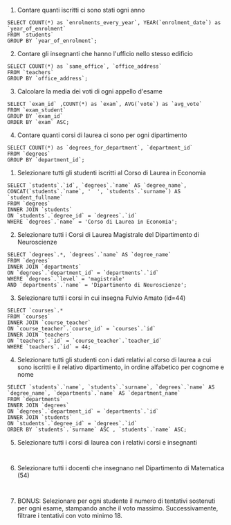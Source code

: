 <!-- Query group by -->

1. Contare quanti iscritti ci sono stati ogni anno

``` MYSQL 
SELECT COUNT(*) as `enrolments_every_year`, YEAR(`enrolment_date`) as `year_of_enrolment`
FROM `students`
GROUP BY `year_of_enrolment`;

```

2. Contare gli insegnanti che hanno l'ufficio nello stesso edificio

``` MYSQL 
SELECT COUNT(*) as `same_office`, `office_address`
FROM `teachers`
GROUP BY `office_address`;

```

3. Calcolare la media dei voti di ogni appello d'esame

``` MYSQL 
SELECT `exam_id` ,COUNT(*) as `exam`, AVG(`vote`) as `avg_vote` 
FROM `exam_student`
GROUP BY `exam_id`  
ORDER BY `exam` ASC;

```

4. Contare quanti corsi di laurea ci sono per ogni dipartimento

``` MYSQL 
SELECT COUNT(*) as `degrees_for_department`, `department_id` 
FROM `degrees`
GROUP BY `department_id`;

```


<!-- Query Join -->

1. Selezionare tutti gli studenti iscritti al Corso di Laurea in Economia

``` MYSQL 
SELECT `students`.`id`, `degrees`.`name` AS `degree_name`, CONCAT(`students`.`name`, '  ', `students`.`surname`) AS `student_fullname`
FROM `degrees`
INNER JOIN `students`
ON `students`.`degree_id` = `degrees`.`id`
WHERE `degrees`.`name` = 'Corso di Laurea in Economia';

```

2. Selezionare tutti i Corsi di Laurea Magistrale del Dipartimento di
Neuroscienze

``` MYSQL 
SELECT `degrees`.*, `degrees`.`name` AS `degree_name` 
FROM `degrees`
INNER JOIN `departments`
ON `degrees`.`department_id` = `departments`.`id`
WHERE `degrees`.`level` = 'magistrale'
AND `departments`.`name` = 'Dipartimento di Neuroscienze';

```

3. Selezionare tutti i corsi in cui insegna Fulvio Amato (id=44)

``` MYSQL 
SELECT `courses`.*
FROM `courses`
INNER JOIN `course_teacher`
ON `course_teacher`.`course_id` = `courses`.`id`
INNER JOIN `teachers`
ON `teachers`.`id` = `course_teacher`.`teacher_id`
WHERE `teachers`.`id` = 44;

```

4. Selezionare tutti gli studenti con i dati relativi al corso di laurea a cui
sono iscritti e il relativo dipartimento, in ordine alfabetico per cognome e
nome

``` MYSQL 
SELECT `students`.`name`, `students`.`surname`, `degrees`.`name` AS `degree_name`, `departments`.`name` AS `department_name` 
FROM `departments`
INNER JOIN `degrees`
ON `degrees`.`department_id` = `departments`.`id`
INNER JOIN `students`
ON `students`.`degree_id` = `degrees`.`id`  
ORDER BY `students`.`surname` ASC , `students`.`name` ASC;

```

5. Selezionare tutti i corsi di laurea con i relativi corsi e insegnanti

``` MYSQL 


```

6. Selezionare tutti i docenti che insegnano nel Dipartimento di
Matematica (54)

``` MYSQL 


```

7. BONUS: Selezionare per ogni studente il numero di tentativi sostenuti
per ogni esame, stampando anche il voto massimo. Successivamente,
filtrare i tentativi con voto minimo 18.

``` MYSQL 


```